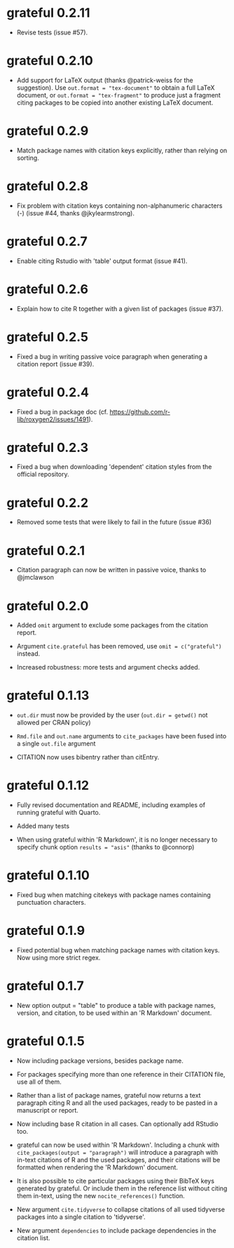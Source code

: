 # grateful 0.2.11

* Revise tests (issue #57).

# grateful 0.2.10

* Add support for LaTeX output (thanks @patrick-weiss for the suggestion). Use `out.format = "tex-document"` to obtain a full LaTeX document, or `out.format = "tex-fragment"` to produce just a fragment citing packages to be copied into another existing LaTeX document.

# grateful 0.2.9

* Match package names with citation keys explicitly, rather than relying on sorting.

# grateful 0.2.8

* Fix problem with citation keys containing non-alphanumeric characters (-) (issue #44, thanks @jkylearmstrong).

# grateful 0.2.7

* Enable citing Rstudio with 'table' output format (issue #41).

# grateful 0.2.6

* Explain how to cite R together with a given list of packages (issue #37).

# grateful 0.2.5

* Fixed a bug in writing passive voice paragraph when generating a citation report (issue #39).

# grateful 0.2.4

* Fixed a bug in package doc (cf. https://github.com/r-lib/roxygen2/issues/1491).

# grateful 0.2.3

* Fixed a bug when downloading 'dependent' citation styles from the official repository.


# grateful 0.2.2

* Removed some tests that were likely to fail in the future (issue #36)

# grateful 0.2.1

* Citation paragraph can now be written in passive voice, thanks to @jmclawson


# grateful 0.2.0

* Added `omit` argument to exclude some packages from the citation report. 

* Argument `cite.grateful` has been removed, use `omit = c("grateful")` instead. 

* Increased robustness: more tests and argument checks added.


# grateful 0.1.13

* `out.dir` must now be provided by the user (`out.dir = getwd()` not allowed per CRAN policy)

* `Rmd.file` and `out.name` arguments to `cite_packages` have been fused into a single `out.file` argument

* CITATION now uses bibentry rather than citEntry.



# grateful 0.1.12

* Fully revised documentation and README, including examples of running grateful with Quarto.

* Added many tests

* When using grateful within 'R Markdown', it is no longer necessary to specify 
chunk option `results = "asis"` (thanks to @connorp)


# grateful 0.1.10

* Fixed bug when matching citekeys with package names containing punctuation characters.

# grateful 0.1.9

* Fixed potential bug when matching package names with citation keys. Now using more strict regex.

# grateful 0.1.7

* New option output = "table" to produce a table with package names, version, and citation, 
to be used within an 'R Markdown' document.

# grateful 0.1.5

* Now including package versions, besides package name.

* For packages specifying more than one reference in their CITATION file, use all of them.

* Rather than a list of package names, grateful now returns a text paragraph citing R and all the used packages, ready to be pasted in a manuscript or report.

* Now including base R citation in all cases. Can optionally add RStudio too.

* grateful can now be used within 'R Markdown'. Including a chunk with `cite_packages(output = "paragraph")` will introduce a paragraph with in-text citations of R and the used packages, and their citations will be formatted when rendering the 'R Markdown' document.

* It is also possible to cite particular packages using their BibTeX keys generated by grateful. Or include them in the reference list without citing them in-text, using the new `nocite_references()` function.

* New argument `cite.tidyverse` to collapse citations of all used tidyverse packages into a single citation to 'tidyverse'.

* New argument `dependencies` to include package dependencies in the citation list.
